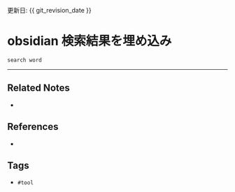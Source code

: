 更新日: {{ git_revision_date }}

# obsidian 検索結果を埋め込み
```query
search word
```

---
## Related Notes
- 

## References
- 

## Tags
- `#tool` 